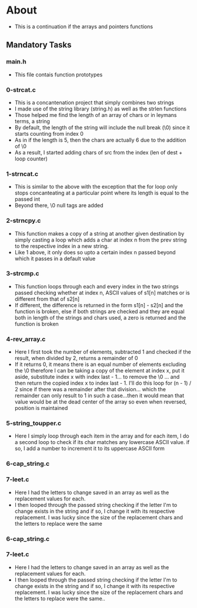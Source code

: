 # About
- This is a continuation if the arrays and pointers functions

## Mandatory Tasks
### main.h
- This file contais function prototypes

### 0-strcat.c
- This is a concantenation project that simply combines two strings
- I made use of the string library (string.h) as well as the strlen functions
- Those helped me find the length of an array of chars or in leymans terms, a string
- By default, the length of the string will include the null break (\0) since it starts counting from index 0
- As in if the length is 5, then the chars are actually 6 due to the addition of \0
- As a result, I started adding chars of src from the index (len of dest + loop counter)

### 1-strncat.c
- This is similar to the above with the exception that the for loop only stops concanteating at a particular point where its length is equal to the passed int
- Beyond there, \0 null tags are added

### 2-strncpy.c
- This function makes a copy of a string at another given destination by simply casting a loop which adds a char at index n from the prev string to the respective index in a new string.
- Like 1 above, it only does so upto a certain index n passed beyond which it passes in a default value

### 3-strcmp.c
- This function loops through each and every index in the two strings passed checking whether at index n, ASCII values of s1[n] matches or is different from that of s2[n]
- If different, the difference is returned in the form s1[n] - s2[n] and the function is broken, else if both strings are checked and they are equal both in length of the strings and chars used, a zero is returned and the function is broken

### 4-rev_array.c
- Here I first took the number of elements, subtracted 1 and checked if the result, when divided by 2, returns a remainder of 0
- If it returns 0, it means there is an equal number of elements excluding the \0 therefore I can be taking a copy of the element at index x, put it aside, substitute index x with index last - 1... to remove the \0 ... and then return the copied index x to index last - 1. I'll do this loop for (n - 1) / 2 since if there was a remainder after that division... which the remainder can only result to 1 in such a case...then it would mean that value would be at the dead center of the array so even when reversed, position is maintained

### 5-string_toupper.c
- Here I simply loop through each item in the array and for each item, I do a second loop to check if its char matches any lowercase ASCII value. if so, I add a number to increment it to its uppercase ASCII form 

### 6-cap_string.c


### 7-leet.c
- Here I had the letters to change saved in an array as well as the replacement values for each.
- I then looped through the passed string checking if the letter I'm to change exists in the string and if so, I change it with its respective replacement. I was lucky since the size of the replacement chars and the letters to replace were the same

### 6-cap_string.c


### 7-leet.c
- Here I had the letters to change saved in an array as well as the replacement values for each.
- I then looped through the passed string checking if the letter I'm to change exists in the string and if so, I change it with its respective replacement. I was lucky since the size of the replacement chars and the letters to replace were the same..
